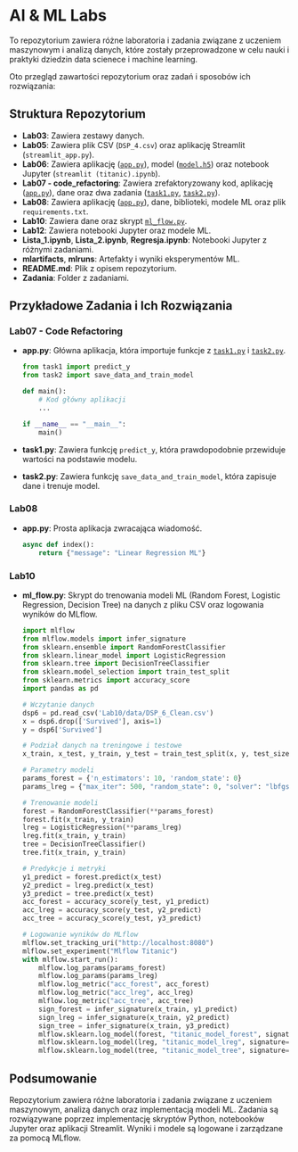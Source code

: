 # AI & ML Labs

To  repozytorium zawiera różne laboratoria i zadania związane z uczeniem maszynowym i analizą danych, które zostały przeprowadzone w celu nauki i praktyki dziedzin data scienece i machine learning.

Oto przegląd zawartości repozytorium oraz zadań i sposobów ich rozwiązania:

## Struktura Repozytorium

- **Lab03**: Zawiera zestawy danych.
- **Lab05**: Zawiera plik CSV (`DSP_4.csv`) oraz aplikację Streamlit (`streamlit_app.py`).
- **Lab06**: Zawiera aplikację ([`app.py`](Lab07%20-%20code_refactoring/app.py)), model ([`model.h5`](Lab08/libs/model.py)) oraz notebook Jupyter (`streamlit (titanic).ipynb`).
- **Lab07 - code_refactoring**: Zawiera zrefaktoryzowany kod, aplikację ([`app.py`](Lab07%20-%20code_refactoring/app.py)), dane oraz dwa zadania ([`task1.py`](Lab07%20-%20code_refactoring/task1.py), [`task2.py`](Lab07%20-%20code_refactoring/task2.py)).
- **Lab08**: Zawiera aplikację ([`app.py`](Lab07%20-%20code_refactoring/app.py)), dane, biblioteki, modele ML oraz plik `requirements.txt`.
- **Lab10**: Zawiera dane oraz skrypt [`ml_flow.py`](Lab10/ml_flow.py).
- **Lab12**: Zawiera notebooki Jupyter oraz modele ML.
- **Lista_1.ipynb**, **Lista_2.ipynb**, **Regresja.ipynb**: Notebooki Jupyter z różnymi zadaniami.
- **mlartifacts**, **mlruns**: Artefakty i wyniki eksperymentów ML.
- **README.md**: Plik z opisem repozytorium.
- **Zadania**: Folder z zadaniami.

## Przykładowe Zadania i Ich Rozwiązania

### Lab07 - Code Refactoring

- **app.py**: Główna aplikacja, która importuje funkcje z [`task1.py`](Lab07%20-%20code_refactoring/task1.py) i [`task2.py`](Lab07%20-%20code_refactoring/task2.py).

  ```py
  from task1 import predict_y
  from task2 import save_data_and_train_model

  def main():
      # Kod główny aplikacji
      ...

  if __name__ == "__main__":
      main()
  ```

- **task1.py**: Zawiera funkcję `predict_y`, która prawdopodobnie przewiduje wartości na podstawie modelu.
- **task2.py**: Zawiera funkcję `save_data_and_train_model`, która zapisuje dane i trenuje model.

### Lab08

- **app.py**: Prosta aplikacja zwracająca wiadomość.
  
  ```py
  async def index():
      return {"message": "Linear Regression ML"}
  ```

### Lab10

- **ml_flow.py**: Skrypt do trenowania modeli ML (Random Forest, Logistic Regression, Decision Tree) na danych z pliku CSV oraz logowania wyników do MLflow.

  ```py
  import mlflow
  from mlflow.models import infer_signature
  from sklearn.ensemble import RandomForestClassifier
  from sklearn.linear_model import LogisticRegression
  from sklearn.tree import DecisionTreeClassifier
  from sklearn.model_selection import train_test_split
  from sklearn.metrics import accuracy_score
  import pandas as pd

  # Wczytanie danych
  dsp6 = pd.read_csv('Lab10/data/DSP_6_Clean.csv')
  x = dsp6.drop(['Survived'], axis=1)
  y = dsp6['Survived']

  # Podział danych na treningowe i testowe
  x_train, x_test, y_train, y_test = train_test_split(x, y, test_size=0.10, random_state=101)

  # Parametry modeli
  params_forest = {'n_estimators': 10, 'random_state': 0}
  params_lreg = {"max_iter": 500, "random_state": 0, "solver": "lbfgs"}

  # Trenowanie modeli
  forest = RandomForestClassifier(**params_forest)
  forest.fit(x_train, y_train)
  lreg = LogisticRegression(**params_lreg)
  lreg.fit(x_train, y_train)
  tree = DecisionTreeClassifier()
  tree.fit(x_train, y_train)

  # Predykcje i metryki
  y1_predict = forest.predict(x_test)
  y2_predict = lreg.predict(x_test)
  y3_predict = tree.predict(x_test)
  acc_forest = accuracy_score(y_test, y1_predict)
  acc_lreg = accuracy_score(y_test, y2_predict)
  acc_tree = accuracy_score(y_test, y3_predict)

  # Logowanie wyników do MLflow
  mlflow.set_tracking_uri("http://localhost:8080")
  mlflow.set_experiment("Mlflow Titanic")
  with mlflow.start_run():
      mlflow.log_params(params_forest)
      mlflow.log_params(params_lreg)
      mlflow.log_metric("acc_forest", acc_forest)
      mlflow.log_metric("acc_lreg", acc_lreg)
      mlflow.log_metric("acc_tree", acc_tree)
      sign_forest = infer_signature(x_train, y1_predict)
      sign_lreg = infer_signature(x_train, y2_predict)
      sign_tree = infer_signature(x_train, y3_predict)
      mlflow.sklearn.log_model(forest, "titanic_model_forest", signature=sign_forest)
      mlflow.sklearn.log_model(lreg, "titanic_model_lreg", signature=sign_lreg)
      mlflow.sklearn.log_model(tree, "titanic_model_tree", signature=sign_tree)
  ```

## Podsumowanie

Repozytorium zawiera różne laboratoria i zadania związane z uczeniem maszynowym, analizą danych oraz implementacją modeli ML. Zadania są rozwiązywane poprzez implementację skryptów Python, notebooków Jupyter oraz aplikacji Streamlit. Wyniki i modele są logowane i zarządzane za pomocą MLflow.
